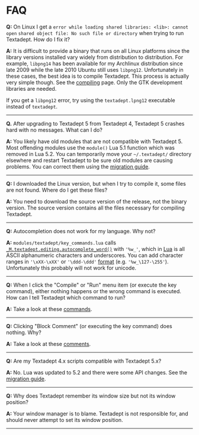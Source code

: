 # FAQ

**Q:**
On Linux I get a `error while loading shared libraries: <lib>: cannot open`
`shared object file: No such file or directory` when trying to run Textadept.
How do I fix it?

**A:**
It is difficult to provide a binary that runs on all Linux platforms since the
library versions installed vary widely from distribution to distribution. For
example, `libpng14` has been available for my Archlinux distribution since late
2009 while the late 2010 Ubuntu still uses `libpng12`. Unfortunately in these
cases, the best idea is to compile Textadept. This process is actually very
simple though. See the [compiling][] page. Only the GTK development libraries
are needed.

If you get a `libpng12` error, try using the `textadept.lpng12` executable
instead of `textadept`.

[compiling]: 12_Compiling.html

- - -

**Q.**
After upgrading to Textadept 5 from Textadept 4, Textadept 5 crashes hard with
no messages. What can I do?

**A:**
You likely have old modules that are not compatible with Textadept 5. Most
offending modules use the `module()` Lua 5.1 function which was removed in Lua
5.2. You can temporarily move your `~/.textadept/` directory elsewhere and
restart Textadept to be sure old modules are causing problems. You can correct
them using the [migration guide][].

[migration guide]: 14_Appendix.html#Textadept.4.to.5

- - -

**Q:**
I downloaded the Linux version, but when I try to compile it, some files are not
found. Where do I get these files?

**A:**
You need to download the source version of the release, not the binary version.
The source version contains all the files necessary for compiling Textadept.

- - -

**Q:**
Autocompletion does not work for my language. Why not?

**A:**
`modules/textadept/key_commands.lua` calls
[`_M.textadept.editing.autocomplete_word()`][] with `'%w_'`, which in [Lua][] is
all ASCII alphanumeric characters and underscores. You can add character ranges
in `'\xXX-\xXX'` or `'\ddd-\ddd'` [format][] (e.g. `'%w_\127-\255'`).
Unfortunately this probably will not work for unicode.

[`_M.textadept.editing.autocomplete_word()`]: api/_M.textadept.editing.html#autocomplete_word
[Lua]: 14_Appendix.html#Lua.Patterns
[Format]: http://www.lua.org/manual/5.2/manual.html#3.1

- - -

**Q:**
When I click the "Compile" or "Run" menu item (or execute the key command),
either nothing happens or the wrong command is executed. How can I tell
Textadept which command to run?

**A:**
Take a look at these [commands][].

[commands]: http://foicica.com/wiki/run-supplemental

- - -

**Q:**
Clicking "Block Comment" (or executing the key command) does nothing. Why?

**A:**
Take a look at these [comments][].

[comments]: http://foicica.com/wiki/comment-supplemental

- - -

**Q:**
Are my Textadept 4.x scripts compatible with Textadept 5.x?

**A:**
No. Lua was updated to 5.2 and there were some API changes. See the [migration
guide][].

[migration guide]: 14_Appendix.html#Textadept.4.to.5

- - -

**Q:**
Why does Textadept remember its window size but not its window position?

**A:**
Your window manager is to blame. Textadept is not responsible for, and should
never attempt to set its window position.

- - -

